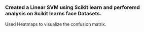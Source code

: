 ### Created a Linear SVM using Scikit learn and perforemd analysis on Scikit learns face Datasets. 
Used Heatmaps to visualize the confusion matrix.

